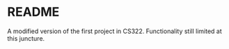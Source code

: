# README #

A modified version of the first project in CS322. Functionality still limited at this juncture.
